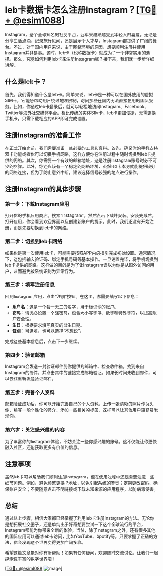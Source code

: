 # leb卡数据卡怎么注册Instagram？[[TG💪+ @esim1088](https://t.me/s/esim1088)]

Instagram，这个全球知名的社交平台，近年来越来越受到年轻人的喜爱。无论是分享生活点滴、记录旅行见闻，还是展示个人才华，Instagram都提供了广阔的舞台。不过，对于国内用户来说，由于网络环境的原因，想要顺利注册并使用Instagram并非易事。这时，leb卡（也称数据卡）就成为了一个非常实用的选择。那么，究竟如何利用leb卡来注册Instagram呢？接下来，我们就一步步详细讲解。

## 什么是leb卡？

首先，我们得知道什么是leb卡。简单来说，leb卡是一种可以在国外使用的虚拟SIM卡，它能够帮助用户绕过地理限制，访问那些在国内无法直接使用的国际服务。比如，你通过leb卡登录后，就可以轻松地访问Instagram、Facebook、Twitter等海外社交媒体平台。相比传统的实体SIM卡，leb卡更加便捷，无需更换手机卡，只需下载相应的APP即可完成设置。

## 注册Instagram的准备工作

在正式开始之前，我们需要准备一些必要的工具和资料。首先，确保你的手机支持双卡功能或者你可以切换手机网络，这样方便你在注册过程中随时切换到leb卡提供的网络。其次，你需要一个有效的邮箱地址，这是注册Instagram账号时必不可少的步骤。此外，你还应该有一个稳定的网络环境，虽然leb卡本身就能提供较好的网络连接，但为了防止意外中断，建议选择信号较强的地点进行操作。

## 注册Instagram的具体步骤

### 第一步：下载Instagram应用

打开你的手机应用商店，搜索“Instagram”，然后点击下载并安装。安装完成后，打开应用，你会看到欢迎界面以及创建新账户的提示。此时，我们还没有开始注册，而是先要切换到leb卡的网络。

### 第二步：切换到leb卡网络

如果你是第一次使用leb卡，可能需要按照APP内的指引完成初始设置。通常情况下，这包括输入验证码、绑定手机号码等基本操作。一旦设置完毕，将手机切换到leb卡提供的网络。这样做的目的是为了让Instagram误以为你是从国外访问的用户，从而避免被系统识别为异常行为。

### 第三步：填写注册信息

回到Instagram应用，点击“注册”按钮。在这里，你需要填写以下信息：

- **用户名**：这是一个独一无二的名字，用于标识你的账户。
- **密码**：请务必设置一个强密码，包含大小写字母、数字和特殊字符，以提高账户安全性。
- **生日**：根据要求填写真实的出生日期。
- **性别**：可选填，也可以选择“不想说”。

完成这些基本信息后，点击下一步继续。

### 第四步：验证邮箱

Instagram会发送一封验证邮件到你提供的邮箱中。检查收件箱，找到来自Instagram的邮件，并点击其中的链接完成邮箱验证。如果长时间未收到邮件，可以尝试重新发送验证邮件。

### 第五步：完善个人资料

邮箱验证成功后，你可以开始完善自己的个人资料。上传一张清晰的照片作为头像，编写一段个性化的简介，添加一些相关的标签，这样可以让其他用户更容易发现你。

### 第六步：关注感兴趣的内容

为了丰富你的Instagram体验，不妨关注一些你感兴趣的账号。这不仅能让你更快融入社区，还能获取更多有价值的信息。

## 注意事项

虽然leb卡可以帮助我们顺利注册Instagram，但在使用过程中还是需要注意一些细节问题。例如，避免频繁更换IP地址，以免引起系统的警觉；定期更改密码，确保账户安全；不要随意点击不明链接或下载未知来源的应用程序，以防病毒侵害。

## 总结

通过以上步骤，相信大家都已经掌握了利用leb卡注册Instagram的方法。无论你是想拓展社交圈子，还是单纯出于好奇想要尝试一下这个全球流行的平台，Instagram都能为你带来全新的体验。当然，除了Instagram之外，还有很多其他的国际应用可以通过leb卡访问，比如YouTube、Spotify等。只要掌握了正确的方法，你会发现这个世界变得更加广阔多彩。

希望这篇文章能对你有所帮助！如果有任何疑问，欢迎随时交流讨论。让我们一起探索更丰富的数字世界吧！

[[TG💪+ @esim1088](https://t.me/s/esim1088) ![Image](https://i.postimg.cc/4NQfJmqS/Snipaste-2025-05-13-00-14-12.png)]